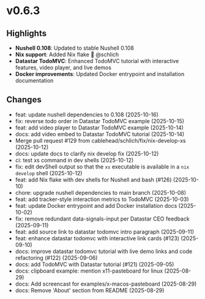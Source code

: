 # v0.6.3

## Highlights

- **Nushell 0.108**: Updated to stable Nushell 0.108
- **Nix support**: Added Nix flake 🙏 @schlich
- **Datastar TodoMVC**: Enhanced TodoMVC tutorial with interactive features, video player, and live demos
- **Docker improvements**: Updated Docker entrypoint and installation documentation

## Changes

* feat: update nushell dependencies to 0.108 (2025-10-16)
* fix: reverse todo order in Datastar TodoMVC example (2025-10-15)
* feat: add video player to Datastar TodoMVC example (2025-10-14)
* docs: add video embed to Datastar TodoMVC tutorial (2025-10-14)
* Merge pull request #129 from cablehead/schlich/fix/nix-develop-xs (2025-10-12)
* docs: update docs to clarify nix develop fix (2025-10-12)
* ci: test xs command in dev shells (2025-10-12)
* fix: edit devShell output so that the `xs` executable is available in a `nix develop` shell (2025-10-12)
* feat: add Nix flake with dev shells for Nushell and bash (#126) (2025-10-10)
* chore: upgrade nushell dependencies to main branch (2025-10-08)
* feat: add tracker-style interaction metrics to TodoMVC (2025-10-03)
* feat: update Docker entrypoint and add Docker installation docs (2025-10-02)
* fix: remove redundant data-signals-input per Datastar CEO feedback (2025-09-11)
* feat: add source link to datastar todomvc intro paragraph (2025-09-11)
* feat: enhance datastar todomvc with interactive link cards (#123) (2025-09-10)
* docs: improve datastar todomvc tutorial with live demo links and code refactoring (#122) (2025-09-06)
* docs: add TodoMVC with Datastar tutorial (#121) (2025-09-05)
* docs: clipboard example: mention x11-pasteboard for linux (2025-08-29)
* docs: Add screencast for examples/x-macos-pasteboard (2025-08-29)
* docs: Remove 'About' section from README (2025-08-29)
